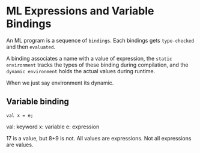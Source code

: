 # ML Expressions and Variable Bindings

An ML program is a sequence of `bindings`.
Each bindings gets `type-checked` and then `evaluated`. 

A binding associates a name with a value of expression, the `static environment` tracks the types of these binding during compilation, and the `dynamic environment` holds the actual values during runtime. 

When we just say environment its dynamic. 

## Variable binding
    val x = e;

val: keyword 
x: variable
e: expression

17 is a value, but 8+9 is not. All values are expressions. Not all expressions are values.

